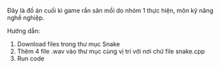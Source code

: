 Đây là đồ án cuối kì game rắn săn mồi do nhóm 1 thực hiện, môn kỹ năng nghề nghiệp.

Hướng dẫn:
1. Download files trong thư mục Snake
2. Thêm 4 file .wav vào thư mục cùng vị trí với nơi chứ file snake.cpp
3. Run code
